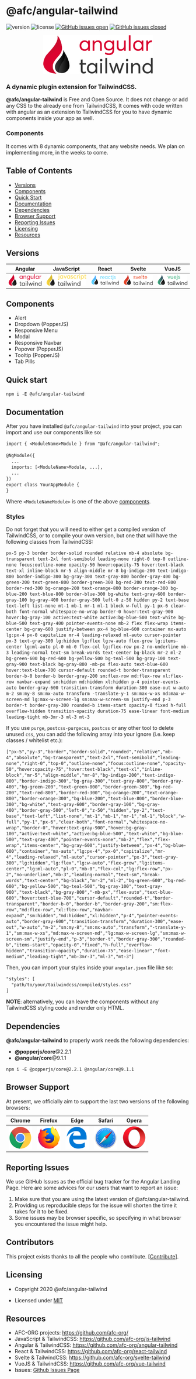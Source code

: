 # @afc/angular-tailwind

![version](https://img.shields.io/badge/version-0.1.0-blue.svg) ![license](https://img.shields.io/badge/license-MIT-blue.svg) <a href="https://github.com/afc-org/angular-tailwind/issues?q=is%3Aopen+is%3Aissue" target="_blank">![GitHub issues open](https://img.shields.io/github/issues/afc-org/angular-tailwind.svg)</a> <a href="https://github.com/afc-org/angular-tailwind?q=is%3Aissue+is%3Aclosed" target="_blank">![GitHub issues closed](https://img.shields.io/github/issues-closed-raw/afc-org/angular-tailwind.svg)</a>

<div align="center"><img src="./assets/logos/angular-tailwind-logo.png" alt="@afc/angular-tailwind" width="300"/></div>

### A dynamic plugin extension for TailwindCSS.

**@afc/angular-tailwind** is Free and Open Source. It does not change or add any CSS to the already one from TailwindCSS, It comes with code written with angular as an extension to TailwindCSS for you to have dynamic components inside your app as well.

### Components

It comes with 8 dynamic components, that any website needs.
We plan on implementing more, in the weeks to come.


## Table of Contents

* [Versions](#versions)
* [Components](#components)
* [Quick Start](#quick-start)
* [Documentation](#documentation)
* [Dependencies](#dependencies)
* [Browser Support](#browser-support)
* [Reporting Issues](#reporting-issues)
* [Licensing](#licensing)
* [Resources](#resources)

## Versions

|Angular|JavaScript|React|Svelte|VueJS|
| --- | --- | --- | --- | --- |
| <a href="https://github.com/afc-org/angular-tailwind" target="_blank">![Check Angular](./assets/logos/angular-tailwind-logo.png)</a>  | <a href="https://github.com/afc-org/js-tailwind" target="_blank">![Check JavaScript](./assets/logos/javascript-tailwind-logo.png)</a>  | <a href="https://github.com/afc-org/react-tailwind" target="_blank">![Check React](./assets/logos/reactjs-tailwind-logo.png)</a>  | <a href="https://github.com/afc-org/svelte-tailwind" target="_blank">![Check Svelte](./assets/logos/svelte-tailwind-logo.png)</a>    | <a href="https://github.com/afc-org/vue-tailwind" target="_blank">![Check VueJS](./assets/logos/vuejs-tailwind-logo.png)</a>|

## Components

- Alert
- Dropdown (PopperJS)
- Responsive Menu
- Modal
- Responsive Navbar
- Popover (PopperJS)
- Tooltip (PopperJS)
- Tab Pills

## Quick start

```
npm i -E @afc/angular-tailwind
```

## Documentation

After you have installed `@afc/angular-tailwind` into your project, you can import and use our components like so:

```
import { <ModuleName>Module } from "@afc/angular-tailwind";

@NgModule({
  ...
  imports: [<ModuleName>Module, ...],
  ...
})
export class YourAppModule {
}
```

Where `<ModuleNameModule>` is one of the above [components](#components).

### Styles

Do not forget that you will need to either get a compiled version of TailwindCSS, or to compile your own version, but one that will have the following classes from TailwindCSS:
```
px-5 py-3 border border-solid rounded relative mb-4 absolute bg-transparent text-2xl font-semibold leading-none right-0 top-0 outline-none focus:outline-none opacity-50 hover:opacity-75 hover:text-black text-xl inline-block mr-5 align-middle mr-8 bg-indigo-200 text-indigo-800 border-indigo-300 bg-gray-300 text-gray-800 border-gray-400 bg-green-200 text-green-800 border-green-300 bg-red-200 text-red-800 border-red-300 bg-orange-200 text-orange-800 border-orange-300 bg-blue-200 text-blue-800 border-blue-300 bg-white text-gray-600 border-gray-100 bg-gray-400 border-gray-500 left-0 z-50 hidden py-2 text-base text-left list-none mt-1 mb-1 mr-1 ml-1 block w-full py-1 px-6 clear-both font-normal whitespace-no-wrap border-0 hover:text-gray-900 hover:bg-gray-100 active:text-white active:bg-blue-500 text-white bg-blue-500 text-gray-400 pointer-events-none mb-2 flex flex-wrap items-center bg-gray-600 justify-between px-4 bg-blue-600 container mx-auto lg:px-4 px-0 capitalize mr-4 leading-relaxed ml-auto cursor-pointer px-3 text-gray-300 lg:hidden lg:flex lg:w-auto flex-grow lg:items-center lg:ml-auto pl-0 mb-0 flex-col lg:flex-row px-2 no-underline mb-3 leading-normal text-sm break-words text-center bg-black mr-2 ml-2 bg-green-600 bg-red-600 bg-yellow-500 bg-teal-500 bg-gray-100 text-gray-900 text-black bg-gray-800 -mb-px flex-auto text-blue-600 hover:text-blue-700 cursor-default rounded-t border-transparent border-b-0 border-b border-gray-200 sm:flex-row md:flex-row xl:flex-row navbar-expand sm:hidden md:hidden xl:hidden p-4 pointer-events-auto border-gray-600 transition-transform duration-300 ease-out w-auto m-2 sm:my-8 sm:mx-auto transform -translate-y-1 sm:max-w-xs md:max-w-screen-md lg:max-w-screen-lg sm:max-w-screen-sm justify-end p-3 border-t border-gray-300 rounded-b items-start opacity-0 fixed h-full overflow-hidden transition-opacity duration-75 ease-linear font-medium leading-tight mb-3mr-3 ml-3 mt-3
```
If you use `purge`, `postcss-purgecss`, `postcss` or any other tool to delete unused `css`, you can add the following array into your ignore (i.e. keep classes / whitelist etc.):
```
["px-5","py-3","border","border-solid","rounded","relative","mb-4","absolute","bg-transparent","text-2xl","font-semibold","leading-none","right-0","top-0","outline-none","focus:outline-none","opacity-50","hover:opacity-75","hover:text-black","text-xl","inline-block","mr-5","align-middle","mr-8","bg-indigo-200","text-indigo-800","border-indigo-300","bg-gray-300","text-gray-800","border-gray-400","bg-green-200","text-green-800","border-green-300","bg-red-200","text-red-800","border-red-300","bg-orange-200","text-orange-800","border-orange-300","bg-blue-200","text-blue-800","border-blue-300","bg-white","text-gray-600","border-gray-100","bg-gray-400","border-gray-500","left-0","z-50","hidden","py-2","text-base","text-left","list-none","mt-1","mb-1","mr-1","ml-1","block","w-full","py-1","px-6","clear-both","font-normal","whitespace-no-wrap","border-0","hover:text-gray-900","hover:bg-gray-100","active:text-white","active:bg-blue-500","text-white","bg-blue-500","text-gray-400","pointer-events-none","mb-2","flex","flex-wrap","items-center","bg-gray-600","justify-between","px-4","bg-blue-600","container","mx-auto","lg:px-4","px-0","capitalize","mr-4","leading-relaxed","ml-auto","cursor-pointer","px-3","text-gray-300","lg:hidden","lg:flex","lg:w-auto","flex-grow","lg:items-center","lg:ml-auto","pl-0","mb-0","flex-col","lg:flex-row","px-2","no-underline","mb-3","leading-normal","text-sm","break-words","text-center","bg-black","mr-2","ml-2","bg-green-600","bg-red-600","bg-yellow-500","bg-teal-500","bg-gray-100","text-gray-900","text-black","bg-gray-800","-mb-px","flex-auto","text-blue-600","hover:text-blue-700","cursor-default","rounded-t","border-transparent","border-b-0","border-b","border-gray-200","sm:flex-row","md:flex-row","xl:flex-row","navbar-expand","sm:hidden","md:hidden","xl:hidden","p-4","pointer-events-auto","border-gray-600","transition-transform","duration-300","ease-out","w-auto","m-2","sm:my-8","sm:mx-auto","transform","-translate-y-1","sm:max-w-xs","md:max-w-screen-md","lg:max-w-screen-lg","sm:max-w-screen-sm","justify-end","p-3","border-t","border-gray-300","rounded-b","items-start","opacity-0","fixed","h-full","overflow-hidden","transition-opacity","duration-75","ease-linear","font-medium","leading-tight","mb-3mr-3","ml-3","mt-3"]
```
Then, you can import your styles inside your `angular.json` file like so:
```
"styles": [
  "path/to/your/tailwindcss/compiled/styles.css"
]
```
**NOTE**: alternatively, you can leave the components without any TailwindCSS styling code and render only HTML.

## Dependencies

**@afc/angular-tailwind** to properly work needs the following dependencies:
- **@popperjs/core**@2.2.1
- **@angular/core**@9.1.1
```
npm i -E @popperjs/core@2.2.1 @angular/core@9.1.1
```

## Browser Support

At present, we officially aim to support the last two versions of the following browsers:

| Chrome | Firefox | Edge | Safari | Opera |
|:---:|:---:|:---:|:---:|:---:|
| <img src="./assets/logos/chrome-logo.png" width="64" height="64"> | <img src="./assets/logos/firefox-logo.png" width="64" height="64"> | <img src="./assets/logos/edge-logo.png" width="64" height="64"> | <img src="./assets/logos/safari-logo.png" width="64" height="64"> | <img src="./assets/logos/opera-logo.png" width="64" height="64"> |

## Reporting Issues

We use GitHub Issues as the official bug tracker for the Angular Landing Page. Here are some advices for our users that want to report an issue:

1. Make sure that you are using the latest version of @afc/angular-tailwind.
2. Providing us reproducible steps for the issue will shorten the time it takes for it to be fixed.
3. Some issues may be browser specific, so specifying in what browser you encountered the issue might help.

## Contributors
This project exists thanks to all the people who contribute. [[Contribute](CONTRIBUTING.md)].

## Licensing

- Copyright 2020 @afc/angular-tailwind

- Licensed under <a href="https://github.com/afc-org/angular-tailwind/blob/master/LICENSE.md" target="_blank">MIT</a>

## Resources
- AFC-ORG projects: <a href="https://github.com/afc-org/" target="_blank">https://github.com/afc-org/</a>
- JavaScript & TailwindCSS: <a href="https://github.com/afc-org/js-tailwind" target="_blank">https://github.com/afc-org/js-tailwind</a>
- Angular & TailwindCSS: <a href="https://github.com/afc-org/angular-tailwind" target="_blank">https://github.com/afc-org/angular-tailwind</a>
- React & TailwindCSS: <a href="https://github.com/afc-org/angular-tailwind" target="_blank">https://github.com/afc-org/react-tailwind</a>
- Svelte & TailwindCSS: <a href="https://github.com/afc-org/angular-tailwind" target="_blank">https://github.com/afc-org/svelte-tailwind</a>
- VueJS & TailwindCSS:  <a href="https://github.com/afc-org/angular-tailwind" target="_blank">https://github.com/afc-org/vue-tailwind</a>
- Issues: <a href="https://github.com/afc-org/angular-tailwind/issues" target="_blank">Github Issues Page</a>
